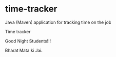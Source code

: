 # time-tracker
Java (Maven) application for tracking time on the job

Time tracker

Good Night Students!!!

Bharat Mata ki Jai.
